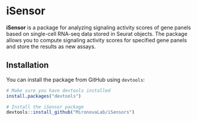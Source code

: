 # iSensor

**iSensor** is a package for analyzing signaling activity scores of gene panels based on single-cell RNA-seq data stored in Seurat objects. The package allows you to compute signaling activity scores for specified gene panels and store the results as new assays.

## Installation

You can install the package from GitHub using `devtools`:

```R
# Make sure you have devtools installed
install.packages("devtools")

# Install the iSensor package
devtools::install_github("MironovaLab/iSensors")
